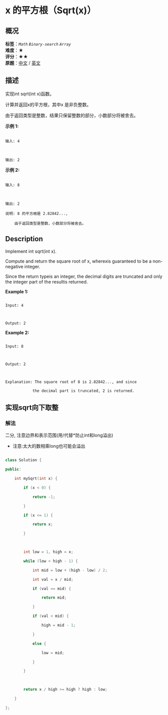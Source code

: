 # x 的平方根（Sqrt(x)）
## 概况
**标签**：*`Math`*  *`Binary-search`*  *`Array`*<br>
**难度**：★<br>
**评分**：★★<br>
**原题**：[中文](https://leetcode-cn.com/problems/sqrtx) / [英文](https://leetcode.com/problems/sqrtx)
## 描述

实现int sqrt(int x)函数。



计算并返回x的平方根，其中x 是非负整数。



由于返回类型是整数，结果只保留整数的部分，小数部分将被舍去。



**示例 1:**

```

输入: 4



输出: 2

```





**示例 2:**

```

输入: 8



输出: 2

说明: 8 的平方根是 2.82842..., 

    由于返回类型是整数，小数部分将被舍去。

```



## Description

Implement int sqrt(int x).



Compute and return the square root of x, wherexis guaranteed to be a non-negative integer.



Since the return typeis an integer, the decimal digits are truncated and only the integer part of the resultis returned.



**Example 1:**

```

Input: 4



Output: 2

```





**Example 2:**

```

Input: 8



Output: 2



Explanation: The square root of 8 is 2.82842..., and since 

            the decimal part is truncated, 2 is returned.

```





## 实现sqrt向下取整

### 解法

二分, 注意边界和表示范围(用/代替*防止int和long溢出)

- 注意:太大的数相乘long也可能会溢出



```c++

class Solution {

public:

    int mySqrt(int x) {

        if (x < 0) {

            return -1;

        }

        if (x <= 1) {

            return x;

        }

        

        int low = 1, high = x;

        while (low < high - 1) {

            int mid = low + (high - low) / 2;

            int val = x / mid;

            if (val == mid) {

                return mid;

            }

            if (val < mid) {

                high = mid - 1;

            }

            else {

                low = mid;

            }

        }

        

        return x / high >= high ? high : low;

    }

};

```
